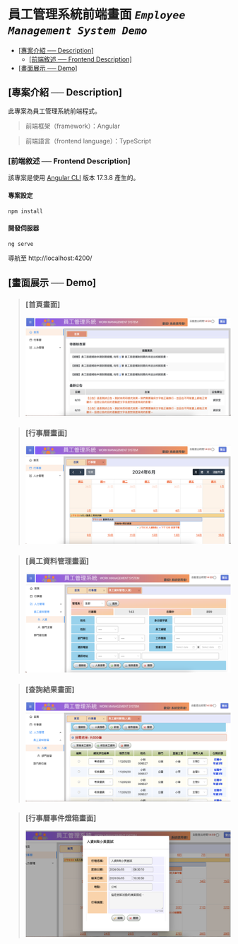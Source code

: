 # **員工管理系統前端畫面** *****`Employee Management System Demo`*****

  - [\[專案介紹 ── Description\]](#專案介紹--description)
    - [\[前端敘述 ── Frontend Description\]](#前端敘述--frontend-description)
  - [\[畫面展示 ── Demo\]](#畫面展示--Demo)
  
## [專案介紹 ── Description]
此專案為員工管理系統前端程式。

>前端框架（framework）：Angular

>前端語言（frontend language）：TypeScript

### [前端敘述 ── Frontend Description] 

該專案是使用 [Angular CLI](https://github.com/angular/angular-cli) 版本 17.3.8 產生的。

#### 專案設定

```
npm install
```

#### 開發伺服器

```
ng serve
```
導航至 http://localhost:4200/

## [畫面展示 ── Demo]

>### [首頁畫面]
>![Image Description](./src/assets/img/demo/welcome.png)

>### [行事曆畫面]
>![Image Description](./src/assets/img/demo/fullcalendar.png)

>### [員工資料管理畫面]
>![Image Description](./src/assets/img/demo/hr110Page.png)

>### [查詢結果畫面]
>![Image Description](./src/assets/img/demo/queryPage.png)

>### [行事曆事件燈箱畫面]
>![Image Description](./src/assets/img/demo/modalPage.png)
